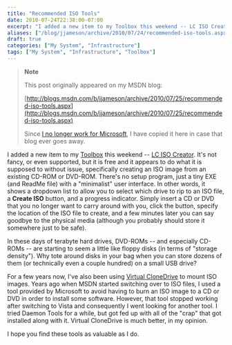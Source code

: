 ```yaml
---
title: "Recommended ISO Tools"
date: 2010-07-24T22:38:00-07:00
excerpt: "I added a new item to my Toolbox this weekend -- LC ISO Creator . It's not fancy, or even supported, but it is free and it appears to do what it is supposed to without issue, specifically creating an ISO image from an existing CD-ROM or DVD-ROM. There..."
aliases: ["/blog/jjameson/archive/2010/07/24/recommended-iso-tools.aspx"]
draft: true
categories: ["My System", "Infrastructure"]
tags: ["My System", "Infrastructure", "Toolbox"]
---
```


> **Note**
>
> This post originally appeared on my MSDN blog:
>
> [http://blogs.msdn.com/b/jjameson/archive/2010/07/25/recommended-iso-tools.aspx](http://blogs.msdn.com/b/jjameson/archive/2010/07/25/recommended-iso-tools.aspx)
>
> Since [I no longer work for Microsoft](/blog/jjameson/2011/09/02/last-day-with-microsoft), I have copied it here in case that blog ever goes away.

I added a new item to my [Toolbox](/blog/jjameson/2007/03/21/backedup-and-notbackedup) this weekend -- [LC ISO Creator](http://www.lucersoft.com/freeware.php). It's not fancy, or even supported, but it is free and it appears to do what it is supposed to without issue, specifically creating an ISO image from an existing CD-ROM or DVD-ROM. There's no setup program, just a tiny EXE (and ReadMe file) with a "minimalist" user interface. In other words, it shows a dropdown list to allow you to select which drive to rip to an ISO file, a **Create ISO** button, and a progress indicator. Simply insert a CD or DVD that you no longer want to carry around with you, click the button, specify the location of the ISO file to create, and a few minutes later you can say goodbye to the physical media (although you probably should store it somewhere just to be safe).

In these days of terabyte hard drives, DVD-ROMs -- and especially CD-ROMs -- are starting to seem a little like floppy disks (in terms of "storage density"). Why tote around disks in your bag when you can store dozens of them (or technically even a couple hundred) on a small USB drive?

For a few years now, I've also been using [Virtual CloneDrive](http://www.slysoft.com/en/virtual-clonedrive.html) to mount ISO images. Years ago when MSDN started switching over to ISO files, I used a tool provided by Microsoft to avoid having to burn an ISO image to a CD or DVD in order to install some software. However, that tool stopped working after switching to Vista and consequently I went looking for another tool. I tried Daemon Tools for a while, but got fed up with all of the "crap" that got installed along with it. Virtual CloneDrive is much better, in my opinion.

I hope you find these tools as valuable as I do.

